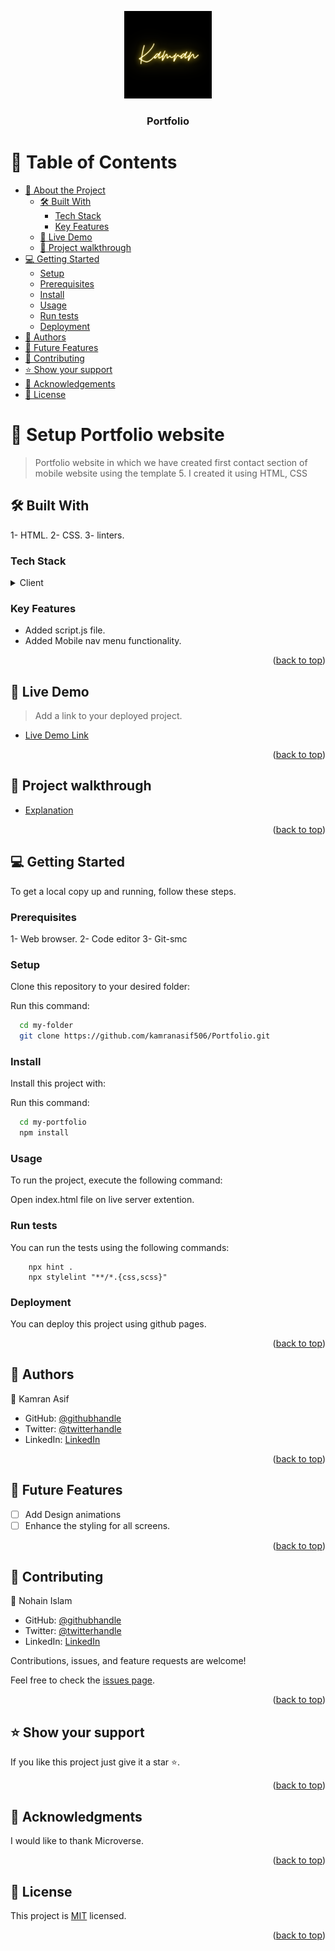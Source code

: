 <a name="readme-top"></a>


<div align="center">
  <!-- You are encouraged to replace this logo with your own! Otherwise you can also remove it. -->
  <img src="Kamran.png" alt="logo" width="140"  height="auto" />
  <br/>

  <h3><b>Portfolio</b></h3>

</div>

<!-- TABLE OF CONTENTS -->

# 📗 Table of Contents

- [📖 About the Project](#about-project)
  - [🛠 Built With](#built-with)
    - [Tech Stack](#tech-stack)
    - [Key Features](#key-features)
  - [🚀 Live Demo](#live-demo)
  - [🚀 Project walkthrough](#walkthrough)
- [💻 Getting Started](#getting-started)
  - [Setup](#setup)
  - [Prerequisites](#prerequisites)
  - [Install](#install)
  - [Usage](#usage)
  - [Run tests](#run-tests)
  - [Deployment](#deployment)
- [👥 Authors](#authors)
- [🔭 Future Features](#future-features)
- [🤝 Contributing](#contributing)
- [⭐️ Show your support](#support)
- [🙏 Acknowledgements](#acknowledgements)
- [📝 License](#license)

<!-- PROJECT DESCRIPTION -->

# 📖 Setup Portfolio website <a name="about-project"></a>

> Portfolio website in which we have created first contact section of mobile website using the template 5. I created it using HTML, CSS


## 🛠 Built With <a name="built-with"></a>
1- HTML.
2- CSS.
3- linters.
### Tech Stack <a name="tech-stack"></a>


<details>
  <summary>Client</summary>
  <ul>
    <li><a href="https://www.w3schools.com/html/">HTML</a></li>
    <li><a href="https://www.w3schools.com/css/">CSS</a></li>
  </ul>
</details>


<!-- Features -->

### Key Features <a name="key-features"></a>

- Added script.js file.
- Added Mobile nav menu functionality.


<p align="right">(<a href="#readme-top">back to top</a>)</p>

<!-- LIVE DEMO -->

## 🚀 Live Demo <a name="live-demo"></a>

> Add a link to your deployed project.

- [Live Demo Link](https://kamranasif506.github.io/Portfolio/)

<p align="right">(<a href="#readme-top">back to top</a>)</p>

<!-- Project Walkthrough -->

## 🚀 Project walkthrough <a name="walkthrough"></a>

- [Explanation](https://www.loom.com/share/65fd31fa88ba49d883a3bd28ec9e497c)

<p align="right">(<a href="#readme-top">back to top</a>)</p>

<!-- GETTING STARTED -->

## 💻 Getting Started <a name="getting-started"></a>

To get a local copy up and running, follow these steps.

### Prerequisites

1- Web browser.
2- Code editor
3- Git-smc

### Setup

Clone this repository to your desired folder:

Run this command:

```sh
  cd my-folder
  git clone https://github.com/kamranasif506/Portfolio.git
```

### Install

Install this project with:

Run this command:

```sh
  cd my-portfolio
  npm install
```

### Usage

To run the project, execute the following command:

Open index.html file on live server extention.

### Run tests

You can run the tests using the following commands:

```
    npx hint .
    npx stylelint "**/*.{css,scss}"
```
### Deployment

You can deploy this project using github pages.

<p align="right">(<a href="#readme-top">back to top</a>)</p>

<!-- AUTHORS -->

## 👥 Authors <a name="authors"></a>


👤 Kamran Asif

- GitHub: [@githubhandle](https://github.com/kamranasif506)
- Twitter: [@twitterhandle](https://twitter.com/kamiasif55)
- LinkedIn: [LinkedIn](https://www.linkedin.com/in/kamran-asif-76160926b/)


<p align="right">(<a href="#readme-top">back to top</a>)</p>

<!-- FUTURE FEATURES -->

## 🔭 Future Features <a name="future-features"></a>


- [ ] Add Design animations
- [ ] Enhance the styling for all screens.

<p align="right">(<a href="#readme-top">back to top</a>)</p>

<!-- CONTRIBUTING -->

## 🤝 Contributing <a name="contributing"></a>

👤 Nohain Islam

- GitHub: [@githubhandle](https://github.com/Zafron047)
- Twitter: [@twitterhandle](https://https//twitter.com/NohainZ)
- LinkedIn: [LinkedIn](https://www.linkedin.com/in/nohain-islam-0261b4148/)

Contributions, issues, and feature requests are welcome!

Feel free to check the [issues page](../../issues/).

<p align="right">(<a href="#readme-top">back to top</a>)</p>

<!-- SUPPORT -->

## ⭐️ Show your support <a name="support"></a>

If you like this project just give it a star ⭐️. 

<p align="right">(<a href="#readme-top">back to top</a>)</p>

<!-- ACKNOWLEDGEMENTS -->

## 🙏 Acknowledgments <a name="acknowledgements"></a>

I would like to thank Microverse.

<p align="right">(<a href="#readme-top">back to top</a>)</p>

<!-- LICENSE -->

## 📝 License <a name="license"></a>

This project is [MIT](./LICENSE) licensed.

<p align="right">(<a href="#readme-top">back to top</a>)</p>